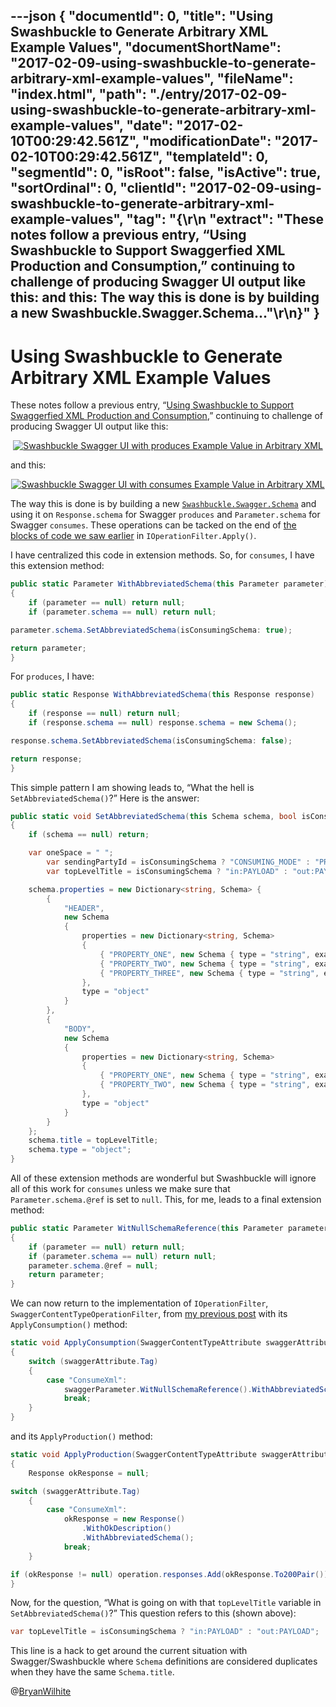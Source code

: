 ---json
{
  "documentId": 0,
  "title": "Using Swashbuckle to Generate Arbitrary XML Example Values",
  "documentShortName": "2017-02-09-using-swashbuckle-to-generate-arbitrary-xml-example-values",
  "fileName": "index.html",
  "path": "./entry/2017-02-09-using-swashbuckle-to-generate-arbitrary-xml-example-values",
  "date": "2017-02-10T00:29:42.561Z",
  "modificationDate": "2017-02-10T00:29:42.561Z",
  "templateId": 0,
  "segmentId": 0,
  "isRoot": false,
  "isActive": true,
  "sortOrdinal": 0,
  "clientId": "2017-02-09-using-swashbuckle-to-generate-arbitrary-xml-example-values",
  "tag": "{\r\n  \"extract\": \"These notes follow a previous entry, “Using Swashbuckle to Support Swaggerfied XML Production and Consumption,” continuing to challenge of producing Swagger UI output like this: and this: The way this is done is by building a new Swashbuckle.Swagger.Schema...\"\r\n}"
}
---

# Using Swashbuckle to Generate Arbitrary XML Example Values

These notes follow a previous entry, “[Using Swashbuckle to Support Swaggerfied XML Production and Consumption](http://songhayblog.azurewebsites.net/entry/using-swashbuckle-to-support-swaggerfied-xml-production-and-consumption),” continuing to challenge of producing Swagger UI output like this:

<div style="text-align:center">

[<img src="https://farm4.staticflickr.com/3829/32768627106_141f2fe4a0_o_d.png" alt="Swashbuckle Swagger UI with produces Example Value in Arbitrary XML" title="!*m82">](https://www.flickr.com/photos/wilhite/32768627106/in/dateposted-public/)

</div>

and this:

<div style="text-align:center">

[<img src="https://farm3.staticflickr.com/2539/32768627276_e1a5e59894_o_d.png" alt="Swashbuckle Swagger UI with consumes Example Value in Arbitrary XML" title="!*m82">](https://www.flickr.com/photos/wilhite/32768627276/in/dateposted-public/)

</div>

The way this is done is by building a new [`Swashbuckle.Swagger.Schema`](https://github.com/domaindrivendev/Swashbuckle/blob/2ed189b041e0e7849ec59a2fa2c0078e540a8359/Swashbuckle.Core/Swagger/SwaggerDocument.cs#L162) and using it on `Response.schema` for Swagger `produces` and `Parameter.schema` for Swagger `consumes`. These operations can be tacked on the end of [the blocks of code we saw earlier](https://gist.github.com/BryanWilhite/1a0e8c14a5002995aa5eb7984bfa5cd0) in `IOperationFilter.Apply()`.

I have centralized this code in extension methods. So, for `consumes`, I have this extension method:

```cs
public static Parameter WithAbbreviatedSchema(this Parameter parameter)
{
    if (parameter == null) return null;
    if (parameter.schema == null) return null;

parameter.schema.SetAbbreviatedSchema(isConsumingSchema: true);

return parameter;
}
```

For `produces`, I have:

```cs
public static Response WithAbbreviatedSchema(this Response response)
{
    if (response == null) return null;
    if (response.schema == null) response.schema = new Schema();

response.schema.SetAbbreviatedSchema(isConsumingSchema: false);

return response;
}
```

This simple pattern I am showing leads to, “What the hell is `SetAbbreviatedSchema()`?” Here is the answer:

```cs
public static void SetAbbreviatedSchema(this Schema schema, bool isConsumingSchema)
{
    if (schema == null) return;

    var oneSpace = " ";
        var sendingPartyId = isConsumingSchema ? "CONSUMING_MODE" : "PRODUCING_MODE";
        var topLevelTitle = isConsumingSchema ? "in:PAYLOAD" : "out:PAYLOAD";

    schema.properties = new Dictionary<string, Schema> {
        {
            "HEADER",
            new Schema
            {
                properties = new Dictionary<string, Schema>
                {
                    { "PROPERTY_ONE", new Schema { type = "string", example = sendingPartyId } },
                    { "PROPERTY_TWO", new Schema { type = "string", example = oneSpace } },
                    { "PROPERTY_THREE", new Schema { type = "string", example = oneSpace } },
                },
                type = "object"
            }
        },
        {
            "BODY",
            new Schema
            {
                properties = new Dictionary<string, Schema>
                {
                    { "PROPERTY_ONE", new Schema { type = "string", example = oneSpace } },
                    { "PROPERTY_TWO", new Schema { type = "string", example = oneSpace } },
                },
                type = "object"
            }
        }
    };
    schema.title = topLevelTitle;
    schema.type = "object";
}
```

All of these extension methods are wonderful but Swashbuckle will ignore all of this work for `consumes` unless we make sure that `Parameter.schema.@ref` is set to `null`. This, for me, leads to a final extension method:

```cs
public static Parameter WitNullSchemaReference(this Parameter parameter)
{
    if (parameter == null) return null;
    if (parameter.schema == null) return null;
    parameter.schema.@ref = null;
    return parameter;
}
```

We can now return to the implementation of `IOperationFilter`, `SwaggerContentTypeOperationFilter`, from [my previous post](http://songhayblog.azurewebsites.net/entry/using-swashbuckle-to-support-swaggerfied-xml-production-and-consumption) with its `ApplyConsumption()` method:

```cs
static void ApplyConsumption(SwaggerContentTypeAttribute swaggerAttribute, Parameter swaggerParameter)
{
    switch (swaggerAttribute.Tag)
    {
        case "ConsumeXml":
            swaggerParameter.WitNullSchemaReference().WithAbbreviatedSchema();
            break;
    }
}
```

and its `ApplyProduction()` method:

```cs
static void ApplyProduction(SwaggerContentTypeAttribute swaggerAttribute, Operation operation)
{
    Response okResponse = null;

switch (swaggerAttribute.Tag)
    {
        case "ConsumeXml":
            okResponse = new Response()
                .WithOkDescription()
                .WithAbbreviatedSchema();
            break;
    }

if (okResponse != null) operation.responses.Add(okResponse.To200Pair());
}
```

Now, for the question, “What is going on with that `topLevelTitle` variable in `SetAbbreviatedSchema()`?” This question refers to this (shown above):

```cs
var topLevelTitle = isConsumingSchema ? "in:PAYLOAD" : "out:PAYLOAD";
```

This line is a hack to get around the current situation with Swagger/Swashbuckle where `Schema` definitions are considered duplicates when they have the same `Schema.title`.

@[BryanWilhite](https://twitter.com/BryanWilhite)
